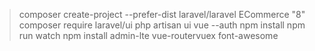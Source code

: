 > composer create-project --prefer-dist laravel/laravel ECommerce "8"
> composer require laravel/ui
> php artisan ui vue --auth
> npm install
> npm run watch
> npm install admin-lte vue-routervuex font-awesome 